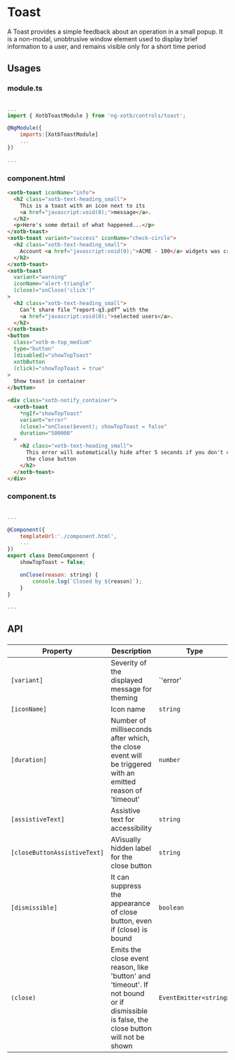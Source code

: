 # Toast

A Toast provides a simple feedback about an operation in a small popup.  It is a non-modal, unobtrusive window element used to display brief information to a user, and remains visible only for a short time period

## Usages

### module.ts
```javascript

...
import { XotbToastModule } from 'ng-xotb/controls/toast';

@NgModule({
    imports:[XotbToastModule]
    ...
})

...
```

### component.html
```html
<xotb-toast iconName="info">
  <h2 class="xotb-text-heading_small">
    This is a toast with an icon next to its
    <a href="javascript:void(0);">message</a>.
  </h2>
  <p>Here's some detail of what happened...</p>
</xotb-toast>
<xotb-toast variant="success" iconName="check-circle">
  <h2 class="xotb-text-heading_small">
    Account <a href="javascript:void(0);">ACME - 100</a> widgets was created.
  </h2>
</xotb-toast>
<xotb-toast
  variant="warning"
  iconName="alert-triangle"
  (close)="onClose('click')"
>
  <h2 class="xotb-text-heading_small">
    Can’t share file “report-q3.pdf” with the
    <a href="javascript:void(0);">selected users</a>.
  </h2>
</xotb-toast>
<button
  class="xotb-m-top_medium"
  type="button"
  [disabled]="showTopToast"
  xotbButton
  (click)="showTopToast = true"
>
  Show toast in container
</button>

<div class="xotb-notify_container">
  <xotb-toast
    *ngIf="showTopToast"
    variant="error"
    (close)="onClose($event); showTopToast = false"
    duration="500000"
  >
    <h2 class="xotb-text-heading_small">
      This error will automatically hide after 5 seconds if you don't click on
      the close button
    </h2>
  </xotb-toast>
</div>

```

### component.ts
```javascript

...

@Component({
    templateUrl:'./component.html',
    ...
})
export class DemoComponent {
    showTopToast = false;

    onClose(reason: string) {
        console.log(`Closed by ${reason}`);
    }
}

...
```

## API
 
### <xotb-toast>

| Property | Description | Type | Default |
| --- | --- | --- | --- |
| `[variant]` | Severity of the displayed message for theming | `'error' | 'info' | 'success' | 'warning'` | `‘info’` |
| `[iconName]` | Icon name | `string` |  |
| `[duration]` | Number of milliseconds after which, the close event will be triggered with an emitted reason of 'timeout' | `number` |  |
| `[assistiveText]` | Assistive text for accessibility | `string` |  |
| `[closeButtonAssistiveText]` | AVisually hidden label for the close button | `string` | `'Close'` |
| `[dismissible]` | It can suppress the appearance of close button, even if (close) is bound | `boolean` |  |
| `(close)` | Emits the close event reason, like 'button' and 'timeout'. If not bound or if dismissible is false, the close button will not be shown | `EventEmitter<string>` |  |
